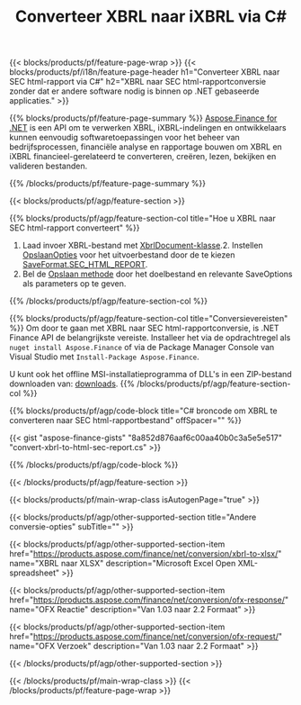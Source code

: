 ﻿---
title: Converteer XBRL naar iXBRL via C#
description: Voorbeeldcode voor conversie van XBRL naar SEC html-rapport C#. Gebruik API voorbeeldcode voor batch XBRL-bestanden naar SEC html-rapportconversie binnen .NET-gebaseerde applicaties. 
url: /nl/net/conversion/xbrl-to-sec-html-report/
family: finance
platformtag: net
feature: convert
informat: XBRL
outformat: HTML
otherformats: XLSX
---
{{< blocks/products/pf/feature-page-wrap >}}
{{< blocks/products/pf/i18n/feature-page-header h1="Converteer XBRL naar SEC html-rapport via C#" h2="XBRL naar SEC html-rapportconversie zonder dat er andere software nodig is binnen op .NET gebaseerde applicaties." >}}

{{% blocks/products/pf/feature-page-summary %}}
[Aspose.Finance for .NET](https://products.aspose.com/finance/net/) is een API om te verwerken XBRL, iXBRL-indelingen en ontwikkelaars kunnen eenvoudig softwaretoepassingen voor het beheer van bedrijfsprocessen, financiële analyse en rapportage bouwen om XBRL en iXBRL financieel-gerelateerd te converteren, creëren, lezen, bekijken en valideren bestanden. 

{{% /blocks/products/pf/feature-page-summary %}}

{{< blocks/products/pf/agp/feature-section >}}

{{% blocks/products/pf/agp/feature-section-col title="Hoe u XBRL naar SEC html-rapport converteert" %}}
1. Laad invoer XBRL-bestand met [XbrlDocument-klasse](https://apireference.aspose.com/finance/net/aspose.finance.xbrl/xbrldocument).2. Instellen [OpslaanOpties](https://apireference.aspose.com/finance/net/aspose.finance.xbrl/saveoptions) voor het uitvoerbestand door de te kiezen [SaveFormat.SEC_HTML_REPORT](https://apireference.aspose.com/finance/net/aspose.finance.xbrl/saveformat).
3. Bel de [Opslaan methode](https://apireference.aspose.com/finance/net/aspose.finance.xbrl.xbrldocument/save/methods/2) door het doelbestand en relevante SaveOptions als parameters op te geven.

{{% /blocks/products/pf/agp/feature-section-col %}}

{{% blocks/products/pf/agp/feature-section-col title="Conversievereisten" %}}
Om door te gaan met XBRL naar SEC html-rapportconversie, is .NET Finance API de belangrijkste vereiste. Installeer het via de opdrachtregel als ```nuget install Aspose.Finance``` of via de Package Manager Console van Visual Studio met ```Install-Package Aspose.Finance```.

U kunt ook het offline MSI-installatieprogramma of DLL's in een ZIP-bestand downloaden van: [downloads](https://downloads.aspose.com/finance/net).
{{% /blocks/products/pf/agp/feature-section-col %}}

{{% blocks/products/pf/agp/code-block title="C# broncode om XBRL te converteren naar SEC html-rapportbestand" offSpacer="" %}}

{{< gist "aspose-finance-gists" "8a852d876aaf6c00aa40b0c3a5e5e517" "convert-xbrl-to-html-sec-report.cs" >}}

{{% /blocks/products/pf/agp/code-block %}}

{{< /blocks/products/pf/agp/feature-section >}}

{{< blocks/products/pf/main-wrap-class isAutogenPage="true" >}}

{{< blocks/products/pf/agp/other-supported-section title="Andere conversie-opties" subTitle="" >}}

{{< blocks/products/pf/agp/other-supported-section-item href="https://products.aspose.com/finance/net/conversion/xbrl-to-xlsx/" name="XBRL naar XLSX" description="Microsoft Excel Open XML-spreadsheet" >}}

{{< blocks/products/pf/agp/other-supported-section-item href="https://products.aspose.com/finance/net/conversion/ofx-response/" name="OFX Reactie" description="Van 1.03 naar 2.2 Formaat" >}}

{{< blocks/products/pf/agp/other-supported-section-item href="https://products.aspose.com/finance/net/conversion/ofx-request/" name="OFX Verzoek" description="Van 1.03 naar 2.2 Formaat" >}}

{{< /blocks/products/pf/agp/other-supported-section >}}

{{< /blocks/products/pf/main-wrap-class >}}
{{< /blocks/products/pf/feature-page-wrap >}}